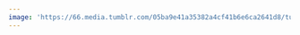 ```yaml
---
image: 'https://66.media.tumblr.com/05ba9e41a35382a4cf41b6e6ca2641d8/tumblr_nccqji7cKf1tbdx3so1_1280.jpg'
---
```

